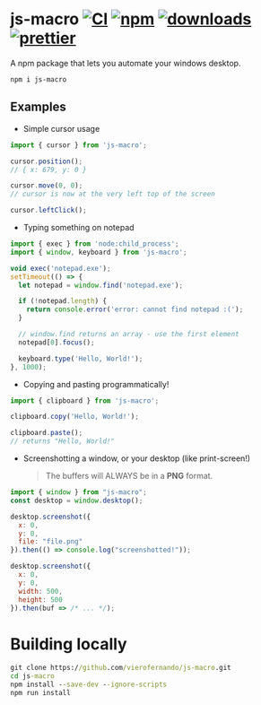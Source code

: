 # js-macro [![CI][ci-image]][ci-url] [![npm][npm-image]][npm-url] [![downloads][downloads-image]][downloads-url] [![prettier][prettier-image]][prettier-url]

[ci-image]: https://github.com/vierofernando/js-macro/actions/workflows/lint.yml/badge.svg?branch=main
[ci-url]: https://github.com/vierofernando/js-macro/actions/workflows/lint.yml
[prettier-image]: https://img.shields.io/badge/code_style-prettier-ff69b4.svg?style=flat-square
[prettier-url]: https://github.com/prettier/prettier
[npm-image]: https://img.shields.io/npm/v/js-macro.svg
[npm-url]: https://npmjs.org/package/js-macro
[downloads-image]: https://img.shields.io/npm/dm/js-macro.svg
[downloads-url]: https://npmjs.org/package/js-macro

A npm package that lets you automate your windows desktop.

```
npm i js-macro
```

## Examples

- Simple cursor usage

```js
import { cursor } from 'js-macro';

cursor.position();
// { x: 679, y: 0 }

cursor.move(0, 0);
// cursor is now at the very left top of the screen

cursor.leftClick();
```

- Typing something on notepad

```js
import { exec } from 'node:child_process';
import { window, keyboard } from 'js-macro';

void exec('notepad.exe');
setTimeout(() => {
  let notepad = window.find('notepad.exe');

  if (!notepad.length) {
    return console.error('error: cannot find notepad :(');
  }

  // window.find returns an array - use the first element
  notepad[0].focus();

  keyboard.type('Hello, World!');
}, 1000);
```

- Copying and pasting programmatically!

```js
import { clipboard } from 'js-macro';

clipboard.copy('Hello, World!');

clipboard.paste();
// returns "Hello, World!"
```

- Screenshotting a window, or your desktop (like print-screen!)
  > The buffers will ALWAYS be in a **PNG** format.

```js
import { window } from "js-macro";
const desktop = window.desktop();

desktop.screenshot({
  x: 0,
  y: 0,
  file: "file.png"
}).then(() => console.log("screenshotted!"));

desktop.screenshot({
  x: 0,
  y: 0,
  width: 500,
  height: 500
}).then(buf => /* ... */);
```

# Building locally

```cmd
git clone https://github.com/vierofernando/js-macro.git
cd js-macro
npm install --save-dev --ignore-scripts
npm run install
```

